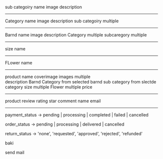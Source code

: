 sub categoiry
name
image
description

---

Category
name
image
description
sub categoiry multiple

---

Barnd
name
image
description
Category multiple
subcaregory multiple

---

size
name

---

FLower
name

---

product
name
coverimage
images multiple  
description
Barnd
Category from selected barnd
sub category from slectde category
size multiple
Flower multiple
price

---

product review
rating star
comment
name
email

---

payment_status → pending | processing | completed | failed | cancelled

order_status → pending | processing | delivered | cancelled

return_status -> 'none', 'requested', 'approved', 'rejected', 'refunded'


baki 


send mail






